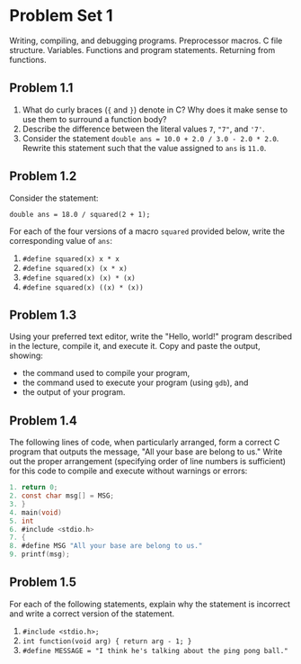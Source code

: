 # Problem Set 1

Writing, compiling, and debugging programs. Preprocessor macros. C file
structure. Variables. Functions and program statements. Returning from
functions.

## Problem 1.1

 1. What do curly braces (`{` and `}`) denote in C? Why does it make sense to
    use them to surround a function body?
 2. Describe the difference between the literal values `7`, `"7"`, and `'7'`.
 3. Consider the statement `double ans = 10.0 + 2.0 / 3.0 - 2.0 * 2.0`.
    Rewrite this statement such that the value assigned to `ans` is `11.0`.

## Problem 1.2

Consider the statement:

    double ans = 18.0 / squared(2 + 1);

For each of the four versions of a macro `squared` provided below, write the
corresponding value of `ans`:

 1. `#define squared(x) x * x`
 2. `#define squared(x) (x * x)`
 3. `#define squared(x) (x) * (x)`
 4. `#define squared(x) ((x) * (x))`

## Problem 1.3

Using your preferred text editor, write the "Hello, world!" program described
in the lecture, compile it, and execute it. Copy and paste the output,
showing:

 * the command used to compile your program,
 * the command used to execute your program (using `gdb`), and
 * the output of your program.

## Problem 1.4

The following lines of code, when particularly arranged, form a correct C
program that outputs the message, "All your base are belong to us." Write out
the proper arrangement (specifying order of line numbers is sufficient) for
this code to compile and execute without warnings or errors:

```c
1. return 0;
2. const char msg[] = MSG;
3. }
4. main(void)
5. int
6. #include <stdio.h>
7. {
8. #define MSG "All your base are belong to us."
9. printf(msg);
```

## Problem 1.5

For each of the following statements, explain why the statement is incorrect
and write a correct version of the statement.

 1. `#include <stdio.h>;`
 2. `int function(void arg) { return arg - 1; }`
 3. `#define MESSAGE = "I think he's talking about the ping pong ball."`

